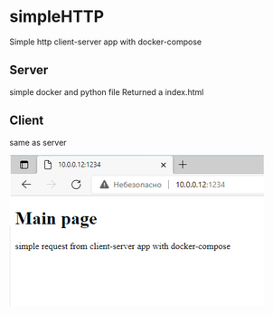 # simpleHTTP
Simple http client-server app with docker-compose
## Server
 simple docker and python file
 Returned a index.html
## Client 
 same as server

![](Screenshot_7.png)

 
